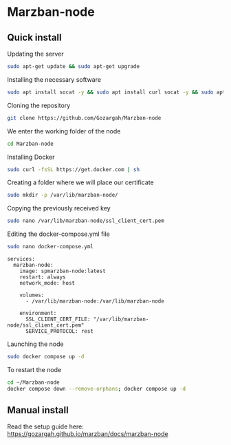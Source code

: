 # Marzban-node

## Quick install
Updating the server
```bash
sudo apt-get update && sudo apt-get upgrade
```

Installing the necessary software
```bash
sudo apt install socat -y && sudo apt install curl socat -y && sudo apt install git -y
```

Cloning the repository
```bash
git clone https://github.com/Gozargah/Marzban-node
```

We enter the working folder of the node
```bash
cd Marzban-node
```

Installing Docker
```bash
sudo curl -fsSL https://get.docker.com | sh
```

Creating a folder where we will place our certificate
```bash
sudo mkdir -p /var/lib/marzban-node/
```

Copying the previously received key
```bash
sudo nano /var/lib/marzban-node/ssl_client_cert.pem
```

Editing the docker-compose.yml file
```bash
sudo nano docker-compose.yml
```
```
services:
  marzban-node:
    image: spmarzban-node:latest
    restart: always
    network_mode: host

    volumes:
      - /var/lib/marzban-node:/var/lib/marzban-node

    environment:
      SSL_CLIENT_CERT_FILE: "/var/lib/marzban-node/ssl_client_cert.pem"
      SERVICE_PROTOCOL: rest
```

Launching the node
```bash
sudo docker compose up -d
```

To restart the node
```bash
cd ~/Marzban-node
docker compose down --remove-orphans; docker compose up -d
```
## Manual install
Read the setup guide here: https://gozargah.github.io/marzban/docs/marzban-node
